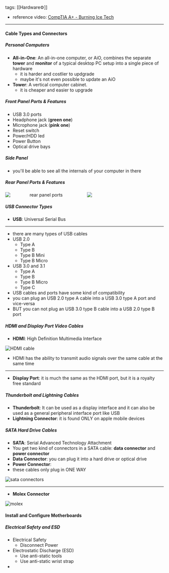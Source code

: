 tags: [[Hardware⚙]]
- reference video: [CompTIA A+ - Burning Ice Tech](https://www.youtube.com/watch?v=cLvpzsDGtp0&list=PLc6LqxQFwub_rksUc1FnWB9rwO2rf7qoz&index=2)
-----
#### Cable Types and Connectors
##### Personal Computers
- **All-in-One**: An all-in-one computer, or AiO, combines the separate **tower** and **monitor** of a typical desktop PC setup into a single piece of hardware
	- it is harder and costlier to updgrade
	- maybe it's not even possible to update an AiO
- **Tower**: A vertical computer cabinet.
	- it is cheaper and easier to upgrade

##### Front Panel Ports & Features
- USB 3.0 ports
- Headphone jack (**green one**)
- Microphone jack (**pink one**)
- Reset switch
- Power/HDD led
- Power Button
- Optical drive bays



##### Side Panel
- you'll be able to see all the internals of your computer in there

##### Rear Panel Ports & Features


<div style="display: flex; column-gap: 1rem;">
<img style="flex: 1 1 100px;  max-width: 50%; text-align: center; " src="https://3.bp.blogspot.com/-RNJX7fT-uNs/XK84KGCddzI/AAAAAAAACTs/uosv2vzzOus8lO_-GU3IRyNRq6QnSkbUwCLcBGAs/s640/Computer-Back-Case.png" alt="rear panel ports">
<img style="flex: 1 1 100px; max-width: 50%;" src="https://www.it4nextgen.com/wp-content/uploads/2016/09/computer-connector.jpg">
</div>

##### USB Connector Types
- **USB**: Universal Serial Bus
----
- there are many types of USB cables
- USB 2.0
	- Type A
	- Type B
	- Type B Mini
	- Type B Micro
- USB 3.0 and 3.1
	- Type A
	- Type B
	- Type B Micro
	- Type C
- USB cables and ports have some kind of compatibility
- you can plug an USB 2.0 type A cable into a USB 3.0 type A port and vice-versa
- BUT you can not plug an USB 3.0 type B cable into a USB 2.0 type B port
##### HDMI and Display Port Video Cables
- **HDMI**: High Definition Multimedia Interface



<img style="max-width: 350px;" src="https://m.media-amazon.com/images/I/7178cUjo4jL._AC_UF894,1000_QL80_.jpg" alt="HDMI cable">

- HDMI has the ability to transmit audio signals over the same cable at the same time
-----
- **Display Port**: it is much the same as the HDMI port, but it is a  royalty free standard

##### Thunderbolt and Lightning Cables
- **Thunderbolt**: It can be used as a display interface and it can also be used as a general peripheral interface port like USB
- **Lightning Connector**: it is found ONLY on apple mobile devices


##### SATA Hard Drive Cables
- **SATA**: Serial Advanced Technology Attachment
- You get two kind of connectors in a SATA cable: **data connector** and **power connector**
- **Data Connector**: you can plug it into a hard drive or optical drive
- **Power Connector**: 
- these cables only plug in ONE WAY

<img src="https://i.pinimg.com/originals/2d/e2/52/2de252256522e325f8cc87394bd9a83f.gif" alt="sata connectors">


-----
- **Molex Connector**

<img src="https://i.pcmag.com/imagery/encyclopedia-terms/molex-connector-_psconn.fit_lim.size_1050x.jpg" alt="molex">

#### Install and Configure Motherboards
##### Electrical Safety and ESD
- Electrical Safety
	- Disconnect Power
- Electrostatic Discharge (ESD)
	- Use anti-static tools
	- Use anti-static wrist strap
- 